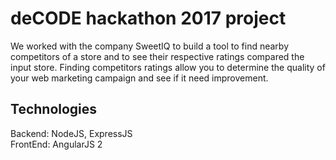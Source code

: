 # deCODE hackathon 2017 project

We worked with the company SweetIQ to build a tool to find nearby competitors of a store and to see their respective ratings compared the input store.
Finding competitors ratings allow you to determine the quality of your web marketing campaign and see if it need improvement.

## Technologies

Backend: NodeJS, ExpressJS  
FrontEnd: AngularJS 2
